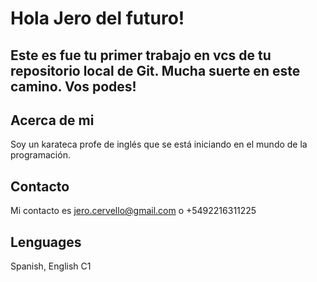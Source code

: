 # Hola Jero del futuro!
## Este es fue tu primer trabajo en vcs de tu repositorio local de Git. Mucha suerte en este camino. Vos podes!

## Acerca de mi

Soy un karateca profe de inglés que se está iniciando en el mundo de la programación.

## Contacto

Mi contacto es jero.cervello@gmail.com o +5492216311225

## Lenguages

Spanish, English C1
